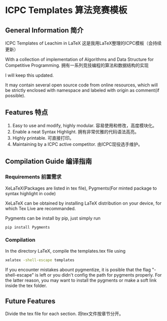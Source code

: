 # ICPC Templates 算法竞赛模板
## General Information 简介

ICPC Templates of Leachim in LaTeX
这是我用LaTeX整理的ICPC模板（会持续更新）

With a collection of implementation of Algorithms and Data Structure for Competitive Programming.
拥有一系列竞技编程的算法和数据结构的实现

I will keep this updated.

It may contain several open source code from online resources, which will be strictly enclosed with namespace and labeled with origin as comment(if possible).

## Features 特点

1. Easy to use and modify, highly modular. 容易使用和修改，高度模块化。
2. Enable a neat Syntax Highlight. 拥有非常优雅的代码语法高亮。
3. Highly printable. 可直接打印。
4. Maintaining by a ICPC active competitor. 由ICPC现役选手维护。

## Compilation Guide 编译指南

### Requirements 前置需求

XeLaTeX(Packages are listed in tex file), Pygments(For minted package to syntax highlight in code)

XeLaTeX can be obtained by installing LaTeX distribution on your device, for which Tex Live are recommanded.

Pygments can be install by pip, just simply run
```bash
pip install Pygments
```

### Compilation

In the directory LaTeX, compile the templates.tex file using

```bash
xelatex -shell-escape templates
```
If you encounter mistakes abount pygmentize, it is posible that the flag "-shell-escape" is left or you didn't config the path for pygments properly.
For the latter reason, you may want to install the pygments or make a soft link inside the tex folder.


## Future Features

Divide the tex file for each section. 将tex文件按章节分开。

